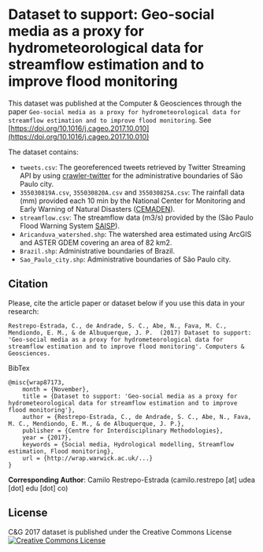 # Dataset to support: Geo-social media as a proxy for hydrometeorological data for streamflow estimation and to improve flood monitoring

This dataset was published at the Computer & Geosciences through the paper `Geo-social media as a proxy for hydrometeorological data for streamflow estimation and to improve flood monitoring`. See [https://doi.org/10.1016/j.cageo.2017.10.010](https://doi.org/10.1016/j.cageo.2017.10.010)

The dataset contains:

- `tweets.csv`: The georeferenced tweets retrieved by Twitter Streaming API by using [crawler-twitter](https://github.com//sidgleyandrade/crawler-twitter) for the administrative boundaries of São Paulo city.
- `355030819A.csv`, `355030820A.csv` and `355030825A.csv`: The rainfall data (mm) provided each 10 min by the National Center for Monitoring and Early Warning of Natural Disasters ([CEMADEN](http://www.cemaden.gov.br/)).
- `streamflow.csv`: The streamflow data (m3/s) provided by the (São Paulo Flood Warning System [SAISP](https://www.saisp.br/estaticos/sitenovo/home.xmlt)).
- `Aricanduva_watershed.shp`: The watershed area estimated using ArcGIS and ASTER GDEM covering an area of 82 km2.
- `Brazil.shp`: Administrative boundaries of Brazil.
- `Sao_Paulo_city.shp`: Administrative boundaries of São Paulo city.

## Citation

Please, cite the article paper or dataset below if you use this data in your research:

    Restrepo-Estrada, C., de Andrade, S. C., Abe, N., Fava, M. C., Mendiondo, E. M., & de Albuquerque, J. P.  (2017) Dataset to support: 'Geo-social media as a proxy for hydrometeorological data for streamflow estimation and to improve flood monitoring'. Computers & Geosciences.

BibTex

    @misc{wrap87173,
        month = {November},
        title = {Dataset to support: 'Geo-social media as a proxy for hydrometeorological data for streamflow estimation and to improve flood monitoring'},
        author = {Restrepo-Estrada, C., de Andrade, S. C., Abe, N., Fava, M. C., Mendiondo, E. M., & de Albuquerque, J. P.},
        publisher = {Centre for Interdisciplinary Methodologies},
        year = {2017},
        keywords = {Social media, Hydrological modelling, Streamflow estimation, Flood monitoring},
        url = {http://wrap.warwick.ac.uk/...}
    }

**Corresponding Author**:  Camilo Restrepo-Estrada (camilo.restrepo [at] udea [dot] edu [dot] co)

## License

C&G 2017 dataset is published under the Creative Commons License <a rel="license" href="http://creativecommons.org/licenses/by-sa/4.0/"><img alt="Creative Commons License" style="border-width:0" src="https://licensebuttons.net/l/by-sa/4.0/80x15.png" /></a><br/>

